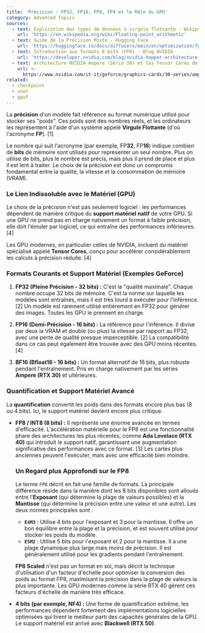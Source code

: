 ```yaml
---
title: 'Précision : FP32, FP16, FP8, FP4 et le Rôle du GPU'
category: Advanced Topics
sources:
  - text: Explication des types de données à virgule flottante - Wikipedia
    url: 'https://en.wikipedia.org/wiki/Floating-point_arithmetic'
  - text: Guide de la Précision Mixte - Hugging Face
    url: 'https://huggingface.co/docs/diffusers/main/en/optimization/fp16'
  - text: Introduction aux formats 8 bits (FP8) - Blog NVIDIA
    url: 'https://developer.nvidia.com/blog/nvidia-hopper-architecture-in-depth/'
  - text: Architecture NVIDIA Ampere (Série 30) et les Tensor Cores de 3e génération
    url: >-
      https://www.nvidia.com/it-it/geforce/graphics-cards/30-series/ampere-architecture/
related:
  - checkpoint
  - unet
  - gguf
---
```


La **précision** d'un modèle fait référence au format numérique utilisé pour stocker ses "poids". Ces poids sont des nombres réels, et les ordinateurs les représentent à l'aide d'un système appelé **Virgule Flottante** (d'où l'acronyme **FP**). [1]

Le nombre qui suit l'acronyme (par exemple, FP**32**, FP**16**) indique combien de **bits** de mémoire sont utilisés pour représenter un seul nombre. Plus on utilise de bits, plus le nombre est précis, mais plus il prend de place et plus il est lent à traiter. Le choix de la précision est donc un compromis fondamental entre la qualité, la vitesse et la consommation de mémoire (VRAM).

### Le Lien Indissoluble avec le Matériel (GPU)

Le choix de la précision n'est pas seulement logiciel : les performances dépendent de manière critique du **support matériel natif** de votre GPU. Si une GPU ne prend pas en charge nativement un format à faible précision, elle doit l'émuler par logiciel, ce qui entraîne des performances inférieures. [4]

Les GPU modernes, en particulier celles de NVIDIA, incluent du matériel spécialisé appelé **Tensor Cores**, conçu pour accélérer considérablement les calculs à précision réduite. [4]

### Formats Courants et Support Matériel (Exemples GeForce)

1.  **FP32 (Pleine Précision - 32 bits) :**
    C'est la "qualité maximale". Chaque nombre occupe 32 bits de mémoire. C'est la norme sur laquelle les modèles sont entraînés, mais il est très lourd à exécuter pour l'inférence. [2] Un modèle est rarement utilisé entièrement en FP32 pour générer des images. Toutes les GPU le prennent en charge.

2.  **FP16 (Demi-Précision - 16 bits) :**
    La référence pour l'inférence. Il divise par deux la VRAM et double (ou plus) la vitesse par rapport au FP32, avec une perte de qualité presque imperceptible. [2] La compatibilité dans ce cas peut également être trouvée avec des GPU moins récentes. [4]

3.  **BF16 (Bfloat16 - 16 bits) :**
    Un format alternatif de 16 bits, plus robuste pendant l'entraînement. Pris en charge nativement par les séries **Ampere (RTX 30)** et ultérieures.

### Quantification et Support Matériel Avancé

La **quantification** convertit les poids dans des formats encore plus bas (8 ou 4 bits). Ici, le support matériel devient encore plus critique.

- **FP8 / INT8 (8 bits) :**
    Il représente une énorme avancée en termes d'efficacité. L'accélération matérielle pour le FP8 est une fonctionnalité phare des architectures les plus récentes, comme **Ada Lovelace (RTX 40)** qui introduit le support natif, garantissant une augmentation significative des performances avec ce format. [3] Les cartes plus anciennes peuvent l'exécuter, mais avec une efficacité bien moindre.

    ### Un Regard plus Approfondi sur le FP8

    Le terme `FP8` décrit en fait une famille de formats. La principale différence réside dans la manière dont les 8 bits disponibles sont alloués entre l'**Exposant** (qui détermine la plage de valeurs possibles) et la **Mantisse** (qui détermine la précision entre une valeur et une autre). Les deux normes principales sont :

    - **`E4M3`** : Utilise 4 bits pour l'exposant et 3 pour la mantisse. Il offre un bon équilibre entre la plage et la précision, et est souvent utilisé pour stocker les poids du modèle.
    - **`E5M2`** : Utilise 5 bits pour l'exposant et 2 pour la mantisse. Il a une plage dynamique plus large mais moins de précision. Il est généralement utilisé pour les gradients pendant l'entraînement.

    **FP8 Scaled** n'est pas un format en soi, mais décrit la technique d'utilisation d'un facteur d'échelle pour optimiser la conversion des poids au format FP8, maximisant la précision dans la plage de valeurs la plus importante. Les GPU modernes comme la série RTX 40 gèrent ces facteurs d'échelle de manière très efficace.

- **4 bits (par exemple, NF4) :**
    Une forme de quantification extrême, les performances dépendent fortement des implémentations logicielles optimisées qui tirent le meilleur parti des capacités générales de la GPU. Le support matériel est arrivé avec **Blackwell (RTX 50)**.

